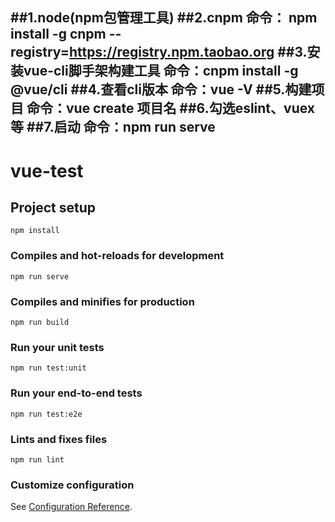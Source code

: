 ##1.node(npm包管理工具)
##2.cnpm
命令： npm install -g cnpm --registry=https://registry.npm.taobao.org
##3.安装vue-cli脚手架构建工具
命令：cnpm install -g @vue/cli
##4.查看cli版本
命令：vue -V
##5.构建项目
命令：vue create 项目名
##6.勾选eslint、vuex等
##7.启动
命令：npm run serve
---------------------------------------------------------
# vue-test


## Project setup
```
npm install
```

### Compiles and hot-reloads for development
```
npm run serve
```

### Compiles and minifies for production
```
npm run build
```

### Run your unit tests
```
npm run test:unit
```

### Run your end-to-end tests
```
npm run test:e2e
```

### Lints and fixes files
```
npm run lint
```

### Customize configuration
See [Configuration Reference](https://cli.vuejs.org/config/).

